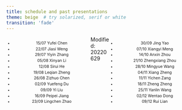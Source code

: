 ```yaml
---
title: schedule and past presentations
theme: beige  # try solarized, serif or white
transition: 'fade'
---
```


<div class="right">

- 30/09 Jing Yao
- 07/10 Xiangyi Meng
- 14/10 Anxin Zhou
- 21/10 Zhengxiang Zhou
- 28/10 Mingyue Wang
- 04/11 Xiang Zheng
- 11/11 Yichen Zang
- 18/11 Zheng Zheng
- 25/11 Yanlin Wang
- 02/12 Wentao Dong
- 09/12 Rui Lian

</div>
<!-- .element: style="font-size:70%;" -->

<div class="left">


- 15/07 Yufei Chen
- 22/07 Jiasi Weng
- 29/07 Yiyin Zhang
- 05/08 Xinyan Li
- 12/08 Sirui He
- 19/08 Leqian Zheng
- 26/08 Zizhuo Chen
- 02/09 Yuefeng Du
- 09/09 Yi Liu
- 16/09 Peipei Jiang
- 23/09 Lingchen Zhao


</div>
<!-- .element: style="font-size:70%;" -->


Modified: 20220629

<style>
.left {
    margin: 0 0 0 0;
    text-align: center;
    float: left;
    z-index:-10;
    width:45%;
    font-size: 0.75em;
    line-height: 1.5;
}
.right {
    margin: 0 0 0 0;
    float: right;
    text-align: center;
    z-index:-10;
    width:45%;
    font-size: 0.75em;
    line-height: 1.5;
}
</style>

